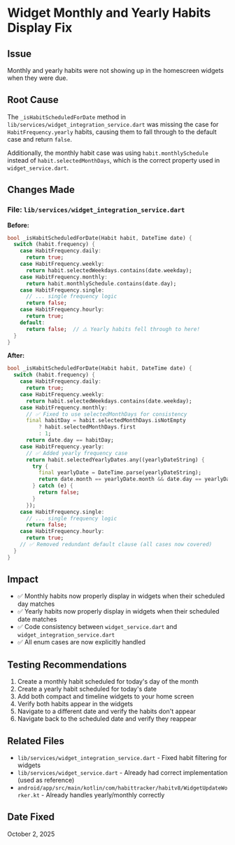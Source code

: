 # Widget Monthly and Yearly Habits Display Fix

## Issue
Monthly and yearly habits were not showing up in the homescreen widgets when they were due.

## Root Cause
The `_isHabitScheduledForDate` method in `lib/services/widget_integration_service.dart` was missing the case for `HabitFrequency.yearly` habits, causing them to fall through to the default case and return `false`.

Additionally, the monthly habit case was using `habit.monthlySchedule` instead of `habit.selectedMonthDays`, which is the correct property used in `widget_service.dart`.

## Changes Made

### File: `lib/services/widget_integration_service.dart`

**Before:**
```dart
bool _isHabitScheduledForDate(Habit habit, DateTime date) {
  switch (habit.frequency) {
    case HabitFrequency.daily:
      return true;
    case HabitFrequency.weekly:
      return habit.selectedWeekdays.contains(date.weekday);
    case HabitFrequency.monthly:
      return habit.monthlySchedule.contains(date.day);
    case HabitFrequency.single:
      // ... single frequency logic
      return false;
    case HabitFrequency.hourly:
      return true;
    default:
      return false;  // ⚠️ Yearly habits fell through to here!
  }
}
```

**After:**
```dart
bool _isHabitScheduledForDate(Habit habit, DateTime date) {
  switch (habit.frequency) {
    case HabitFrequency.daily:
      return true;
    case HabitFrequency.weekly:
      return habit.selectedWeekdays.contains(date.weekday);
    case HabitFrequency.monthly:
      // ✅ Fixed to use selectedMonthDays for consistency
      final habitDay = habit.selectedMonthDays.isNotEmpty
          ? habit.selectedMonthDays.first
          : 1;
      return date.day == habitDay;
    case HabitFrequency.yearly:
      // ✅ Added yearly frequency case
      return habit.selectedYearlyDates.any((yearlyDateString) {
        try {
          final yearlyDate = DateTime.parse(yearlyDateString);
          return date.month == yearlyDate.month && date.day == yearlyDate.day;
        } catch (e) {
          return false;
        }
      });
    case HabitFrequency.single:
      // ... single frequency logic
      return false;
    case HabitFrequency.hourly:
      return true;
    // ✅ Removed redundant default clause (all cases now covered)
  }
}
```

## Impact
- ✅ Monthly habits now properly display in widgets when their scheduled day matches
- ✅ Yearly habits now properly display in widgets when their scheduled date matches
- ✅ Code consistency between `widget_service.dart` and `widget_integration_service.dart`
- ✅ All enum cases are now explicitly handled

## Testing Recommendations
1. Create a monthly habit scheduled for today's day of the month
2. Create a yearly habit scheduled for today's date
3. Add both compact and timeline widgets to your home screen
4. Verify both habits appear in the widgets
5. Navigate to a different date and verify the habits don't appear
6. Navigate back to the scheduled date and verify they reappear

## Related Files
- `lib/services/widget_integration_service.dart` - Fixed habit filtering for widgets
- `lib/services/widget_service.dart` - Already had correct implementation (used as reference)
- `android/app/src/main/kotlin/com/habittracker/habitv8/WidgetUpdateWorker.kt` - Already handles yearly/monthly correctly

## Date Fixed
October 2, 2025
